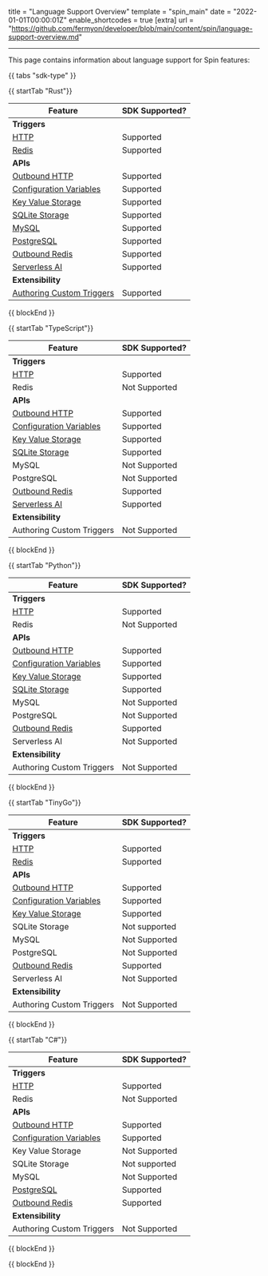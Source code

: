 title = "Language Support Overview"
template = "spin_main"
date = "2022-01-01T00:00:01Z"
enable_shortcodes = true
[extra]
url = "https://github.com/fermyon/developer/blob/main/content/spin/language-support-overview.md"

---

This page contains information about language support for Spin features:

{{ tabs "sdk-type" }}

{{ startTab "Rust"}}

| Feature | SDK Supported? |
|-----|-----|
| **Triggers** |
| [HTTP](/spin/http-trigger) | Supported |
| [Redis](/spin/redis-trigger) | Supported |
| **APIs** |
| [Outbound HTTP](/spin/rust-components.md#sending-outbound-http-requests) | Supported |
| [Configuration Variables](/spin/variables) | Supported |
| [Key Value Storage](/spin/kv-store-api-guide) | Supported |
| [SQLite Storage](/spin/sqlite-api-guide) | Supported |
| [MySQL](/spin/rdbms-storage#using-mysql-and-postgresql-from-applications) | Supported |
| [PostgreSQL](/spin/rdbms-storage#using-mysql-and-postgresql-from-applications) | Supported |
| [Outbound Redis](/spin/rust-components.md#storing-data-in-redis-from-rust-components) | Supported |
| [Serverless AI](/spin/rust-components.md#ai-inferencing-from-rust-components) | Supported |
| **Extensibility** |
| [Authoring Custom Triggers](/spin/extending-and-embedding) | Supported |

{{ blockEnd }}

{{ startTab "TypeScript"}}

| Feature | SDK Supported? |
|-----|-----|
| **Triggers** |
| [HTTP](/spin/javascript-components#http-components) | Supported |
| Redis | Not Supported |
| **APIs** |
| [Outbound HTTP](/spin/javascript-components#sending-outbound-http-requests) | Supported |
| [Configuration Variables](/spin/dynamic-configuration#custom-config-variables) | Supported |
| [Key Value Storage](/spin/kv-store-api-guide) | Supported |
| [SQLite Storage](/spin/sqlite-api-guide) | Supported |
| MySQL | Not Supported |
| PostgreSQL| Not Supported |
| [Outbound Redis](/spin/javascript-components#storing-data-in-redis-from-jsts-components) | Supported |
| [Serverless AI](/spin/javascript-components#ai-inferencing-from-jsts-components) | Supported |
| **Extensibility** |
| Authoring Custom Triggers | Not Supported |

{{ blockEnd }}

{{ startTab "Python"}}

| Feature | SDK Supported? |
|-----|-----|
| **Triggers** |
| [HTTP](/spin/python-components#a-simple-http-components-example) | Supported |
| Redis | Not Supported |
| **APIs** |
| [Outbound HTTP](/spin/python-components#an-outbound-http-example) | Supported |
| [Configuration Variables](/spin/dynamic-configuration#custom-config-variables) | Supported |
| [Key Value Storage](/spin/kv-store-api-guide) | Supported |
| [SQLite Storage](/spin/sqlite-api-guide) | Supported |
| MySQL | Not Supported |
| PostgreSQL | Not Supported |
| [Outbound Redis](/spin/python-components#an-outbound-redis-example) | Supported |
| Serverless AI | Not Supported |
| **Extensibility** |
| Authoring Custom Triggers | Not Supported |

{{ blockEnd }}

{{ startTab "TinyGo"}}

| Feature | SDK Supported? |
|-----|-----|
| **Triggers** |
| [HTTP](/spin/go-components#http-components) | Supported |
| [Redis](/spin/go-components#redis-components) | Supported |
| **APIs** |
| [Outbound HTTP](/spin/go-components#sending-outbound-http-requests) | Supported |
| [Configuration Variables](/spin/dynamic-configuration#custom-config-variables) | Supported |
| [Key Value Storage](/spin/kv-store-api-guide) | Supported |
| SQLite Storage | Not supported |
| MySQL | Not Supported |
| PostgreSQL | Not Supported |
| [Outbound Redis](/spin/go-components#storing-data-in-redis-from-go-components) | Supported |
| Serverless AI | Not Supported |
| **Extensibility** |
| Authoring Custom Triggers | Not Supported |

{{ blockEnd }}

{{ startTab "C#"}}

| Feature | SDK Supported? |
|-----|-----|
| **Triggers** |
| [HTTP](https://github.com/fermyon/spin-dotnet-sdk#handling-http-requests) | Supported |
| Redis | Not Supported |
| **APIs** |
| [Outbound HTTP](https://github.com/fermyon/spin-dotnet-sdk#making-outbound-http-requests) | Supported |
| [Configuration Variables](/spin/dynamic-configuration#custom-config-variables) | Supported |
| Key Value Storage | Not Supported |
| SQLite Storage | Not supported |
| MySQL | Not Supported |
| [PostgreSQL](https://github.com/fermyon/spin-dotnet-sdk#working-with-postgres) | Supported |
| [Outbound Redis](https://github.com/fermyon/spin-dotnet-sdk#making-redis-requests) | Supported |
| **Extensibility** |
| Authoring Custom Triggers | Not Supported |

{{ blockEnd }}

{{ blockEnd }}